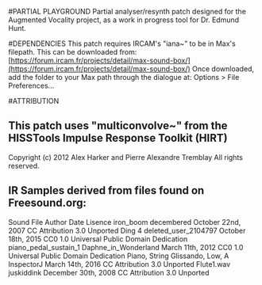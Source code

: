 #PARTIAL PLAYGROUND
Partial analyser/resynth patch designed for the Augmented Vocality project, as a work in progress tool for Dr. Edmund Hunt. 

#DEPENDENCIES
This patch requires IRCAM's "iana~" to be in Max's filepath. This can be downloaded from:
[https://forum.ircam.fr/projects/detail/max-sound-box/](https://forum.ircam.fr/projects/detail/max-sound-box/)
Once downloaded, add the folder to your Max path through the dialogue at: Options > File Preferences...

#ATTRIBUTION
## This patch uses "multiconvolve~" from the HISSTools Impulse Response Toolkit (HIRT)
Copyright (c) 2012 Alex Harker and Pierre Alexandre Tremblay
All rights reserved.

## IR Samples derived from files found on Freesound.org:
Sound File					Author				Date					Lisence
iron_boom					decembered 			October 22nd, 2007		CC Attribution 3.0 Unported
Ding 4						deleted_user_2104797	October 18th, 2015		CC0 1.0 Universal Public Domain Dedication 
piano_pedal_sustain_1			Daphne_in_Wonderland	March 11th, 2012		CC0 1.0 Universal Public Domain Dedication 
Piano, String Glissando, Low, A		InspectorJ				March 14th, 2016		CC Attribution 3.0 Unported
Flute1.wav					juskiddink				December 30th, 2008	CC Attribution 3.0 Unported
